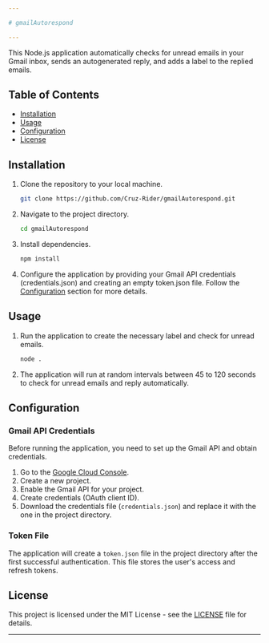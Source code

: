 ```yaml
---

# gmailAutorespond

---
```

This Node.js application automatically checks for unread emails in your Gmail inbox, sends an autogenerated reply, and adds a label to the replied emails.

## Table of Contents
- [Installation](#installation)
- [Usage](#usage)
- [Configuration](#configuration)
- [License](#license)

## Installation

1. Clone the repository to your local machine.

    ```bash
    git clone https://github.com/Cruz-Rider/gmailAutorespond.git
    ```

2. Navigate to the project directory.

    ```bash
    cd gmailAutorespond
    ```

3. Install dependencies.

    ```bash
    npm install
    ```

4. Configure the application by providing your Gmail API credentials (credentials.json) and creating an empty token.json file. Follow the [Configuration](#configuration) section for more details.

## Usage

1. Run the application to create the necessary label and check for unread emails.

    ```bash
    node .
    ```

2. The application will run at random intervals between 45 to 120 seconds to check for unread emails and reply automatically.

## Configuration

### Gmail API Credentials

Before running the application, you need to set up the Gmail API and obtain credentials.

1. Go to the [Google Cloud Console](https://console.cloud.google.com/).
2. Create a new project.
3. Enable the Gmail API for your project.
4. Create credentials (OAuth client ID).
5. Download the credentials file (`credentials.json`) and replace it with the one in the project directory.

### Token File

The application will create a `token.json` file in the project directory after the first successful authentication. This file stores the user's access and refresh tokens.

## License

This project is licensed under the MIT License - see the [LICENSE](LICENSE) file for details.

---
